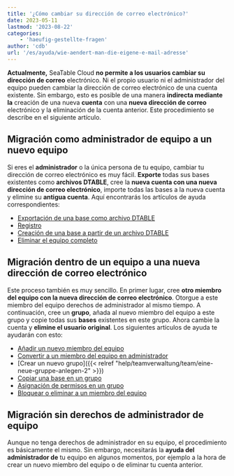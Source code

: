 ```yaml
---
title: '¿Cómo cambiar su dirección de correo electrónico?'
date: 2023-05-11
lastmod: '2023-08-22'
categories:
    - 'haeufig-gestellte-fragen'
author: 'cdb'
url: '/es/ayuda/wie-aendert-man-die-eigene-e-mail-adresse'
---
```


**Actualmente,** SeaTable Cloud **no permite a los usuarios cambiar su dirección de correo** electrónico. Ni el propio usuario ni el administrador del equipo pueden cambiar la dirección de correo electrónico de una cuenta existente. Sin embargo, esto es posible de una manera **indirecta mediante la** creación de una nueva **cuenta** con una **nueva dirección de correo** electrónico y la eliminación de la cuenta anterior. Este procedimiento se describe en el siguiente artículo.

## Migración como administrador de equipo a un nuevo equipo

Si eres el **administrador** o la única persona de tu equipo, cambiar tu dirección de correo electrónico es muy fácil. **Exporte** todas sus bases existentes como **archivos DTABLE**, cree la **nueva cuenta con una nueva dirección de correo electrónico**, importe todas las bases a la nueva cuenta y elimine su **antigua cuenta**. Aquí encontrarás los artículos de ayuda correspondientes:

- [Exportación de una base como archivo DTABLE](https://seatable.io/es/docs/import-von-daten/speichern-einer-base-als-dtable-datei/)
- [Registro](https://seatable.io/es/docs/erste-schritte/seatable-konto-erstellen/)
- [Creación de una base a partir de un archivo DTABLE](https://seatable.io/es/docs/import-von-daten/erstellen-einer-base-aus-einer-dtable-datei/)
- [Eliminar el equipo completo](https://seatable.io/es/docs/teamverwaltung/das-komplette-team-loeschen/)

## Migración dentro de un equipo a una nueva dirección de correo electrónico

Este proceso también es muy sencillo. En primer lugar, cree **otro miembro del equipo con la nueva dirección de correo electrónico**. Otorgue a este miembro del equipo derechos de administrador al mismo tiempo. A continuación, cree un **grupo**, añada al nuevo miembro del equipo a este grupo y copie todas sus **bases** existentes en este grupo. Ahora cambie la cuenta y **elimine el usuario original**. Los siguientes artículos de ayuda te ayudarán con esto:

- [Añadir un nuevo miembro del equipo](https://seatable.io/es/docs/teamverwaltung/ein-neues-teammitglied-hinzufuegen/)
- [Convertir a un miembro del equipo en administrador](https://seatable.io/es/docs/teamverwaltung/ein-teammitglied-zum-administrator-machen/)
- [Crear un nuevo grupo]({{< relref "help/teamverwaltung/team/eine-neue-gruppe-anlegen-2" >}})
- [Copiar una base en un grupo](https://seatable.io/es/docs/arbeiten-mit-bases/eine-base-in-eine-gruppe-kopieren/)
- [Asignación de permisos en un grupo](https://seatable.io/es/docs/arbeiten-mit-gruppen/berechtigungen-in-einer-gruppe-vergeben/)
- [Bloquear o eliminar a un miembro del equipo](https://seatable.io/es/docs/teamverwaltung/ein-teammitglied-sperren-oder-loeschen/)

## Migración sin derechos de administrador de equipo

Aunque no tenga derechos de administrador en su equipo, el procedimiento es básicamente el mismo. Sin embargo, necesitarás la **ayuda del administrador de** tu equipo en algunos momentos, por ejemplo a la hora de crear un nuevo miembro del equipo o de eliminar tu cuenta anterior.
